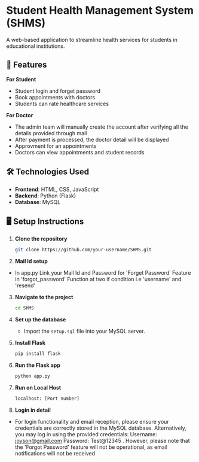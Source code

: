 
# Student Health Management System (SHMS)

A web-based application to streamline health services for students in educational institutions.

## 🚀 Features
**For Student**
- Student login and forget password
- Book appointments with doctors
- Students can rate healthcare services
  
**For Doctor**
- The admin team will manually create the account after verifying all the details provided through mail
- After payment is processed, the doctor detail will be displayed
- Approvment for an appointments
- Doctors can view appointments and student records

## 🛠️ Technologies Used

- **Frontend**: HTML, CSS, JavaScript
- **Backend**: Python (Flask)
- **Database**: MySQL

## 🖥️ Setup Instructions

1. **Clone the repository**
   ```bash
   git clone https://github.com/your-username/SHMS.git
   ```

2. **Mail Id setup**
- In app.py Link your Mail Id and Password for 'Forget Password' Feature in 'forgot_password' Function at two if condition i.e 'username' and 'resend'

3. **Navigate to the project**
   ```bash
   cd SHMS
   ```

4. **Set up the database**
   - Import the `setup.sql` file into your MySQL server.

5. **Install Flask**
   ```bash
   pip install flask
   ```

6. **Run the Flask app**
   ```bash
   python app.py
   ```

7. **Run on Local Host**
   ```bash
   localhost: [Port number]
   ```
8. **Login in detail**
- For login functionality and email reception, please ensure your credentials are correctly stored in the MySQL database. Alternatively, you may log in using the provided credentials: Username: joyson@gmail.com Password: Test@12345 . However, please note that the 'Forgot Password' feature will not be operational, as email notifications will not be received
